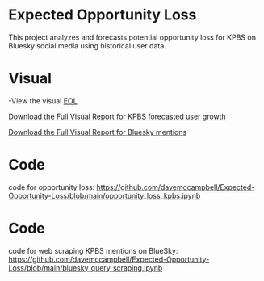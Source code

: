 # Expected Opportunity Loss
This project analyzes and forecasts potential opportunity loss for KPBS on Bluesky social media using historical user data.
# Visual
-View the visual [EOL](EOL_KPBS_Bluesky.pdf)

[Download the Full Visual Report for KPBS forecasted user growth](user_growth_KPBS_Bluesky.pdf)

[Download the Full Visual Report for Bluesky mentions](Bluesky_Mentions_KPBS.pdf)
# Code
code for opportunity loss: https://github.com/davemccampbell/Expected-Opportunity-Loss/blob/main/opportunity_loss_kpbs.ipynb
# Code
code for web scraping KPBS mentions on BlueSky: https://github.com/davemccampbell/Expected-Opportunity-Loss/blob/main/bluesky_query_scraping.ipynb
